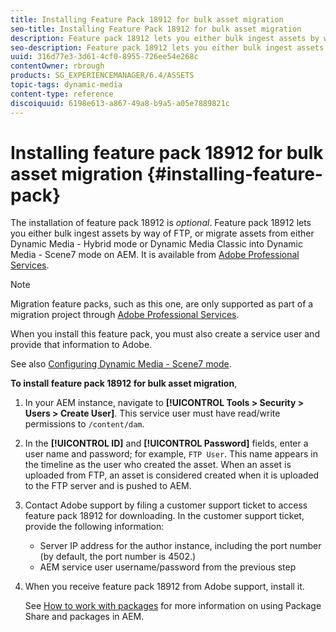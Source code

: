 ```yaml
---
title: Installing Feature Pack 18912 for bulk asset migration
seo-title: Installing Feature Pack 18912 for bulk asset migration
description: Feature pack 18912 lets you either bulk ingest assets by way of FTP, or migrate assets from Dynamic Media Classic to Dynamic Media in AEM. This optional feature pack is available from Adobe support.
seo-description: Feature pack 18912 lets you either bulk ingest assets by way of FTP, or migrate assets from Dynamic Media Classic to Dynamic Media in AEM. This optional feature pack is available from Adobe support.
uuid: 316d77e3-3d61-4cf0-8955-726ee54e268c
contentOwner: rbrough
products: SG_EXPERIENCEMANAGER/6.4/ASSETS
topic-tags: dynamic-media
content-type: reference
discoiquuid: 6198e613-a867-49a8-b9a5-a05e7889821c
---
```


# Installing feature pack 18912 for bulk asset migration {#installing-feature-pack}

The installation of feature pack 18912 is _optional_. Feature pack 18912 lets you either bulk ingest assets by way of FTP, or migrate assets from either Dynamic Media - Hybrid mode or Dynamic Media Classic into Dynamic Media - Scene7 mode on AEM. It is available from [Adobe Professional Services](https://www.adobe.com/experience-cloud/consulting-services.html).

>[!NOTE]
>
>Migration feature packs, such as this one, are only supported as part of a migration project through [Adobe Professional Services](https://www.adobe.com/experience-cloud/consulting-services.html).

When you install this feature pack, you must also create a service user and provide that information to Adobe.

See also [Configuring Dynamic Media - Scene7 mode](https://helpx.adobe.com/experience-manager/6-4/assets/using/config-dms7.html).

**To install feature pack 18912 for bulk asset migration**,

1. In your AEM instance, navigate to **[!UICONTROL Tools &gt; Security &gt; Users &gt; Create User]**. This service user must have read/write permissions to `/content/dam`.
1. In the **[!UICONTROL ID]** and **[!UICONTROL Password]** fields, enter a user name and password; for example, `FTP User`. This name appears in the timeline as the user who created the asset. When an asset is uploaded from FTP, an asset is considered created when it is uploaded to the FTP server and is pushed to AEM.
1. Contact Adobe support by filing a customer support ticket to access feature pack 18912 for downloading. In the customer support ticket, provide the following information:

    * Server IP address for the author instance, including the port number (by default, the port number is 4502.) 
    * AEM service user username/password from the previous step

1. When you receive feature pack 18912 from Adobe support, install it.

   See [How to work with packages](/help/sites-administering/package-manager.md) for more information on using Package Share and packages in AEM.

